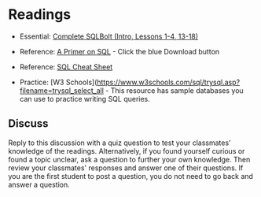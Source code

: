 # Readings

- Essential: [Complete SQLBolt (Intro, Lessons 1-4, 13-18)](http://sqlbolt.com/)
- Reference: [A Primer on SQL](https://openlibra.com/en/book/a-primer-on-sql-3rd-edition) - Click the blue Download button
- Reference: [SQL Cheat Sheet](http://www.cheat-sheets.org/sites/sql.su/)

- Practice: [W3 Schools](https://www.w3schools.com/sql/trysql.asp?filename=trysql_select_all  - This resource has sample databases you can use to practice writing SQL queries.

## Discuss

Reply to this discussion with a quiz question to test your classmates’ knowledge of the readings. Alternatively, if you found yourself curious or found a topic unclear, ask a question to further your own knowledge. Then review your classmates' responses and answer one of their questions. If you are the first student to post a question, you do not need to go back and answer a question.
